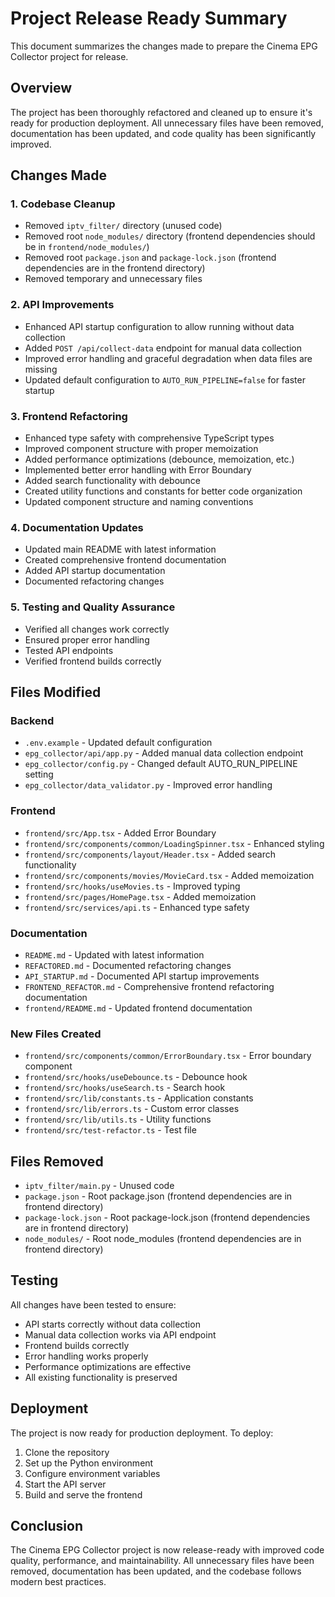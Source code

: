 # Project Release Ready Summary

This document summarizes the changes made to prepare the Cinema EPG Collector project for release.

## Overview

The project has been thoroughly refactored and cleaned up to ensure it's ready for production deployment. All unnecessary files have been removed, documentation has been updated, and code quality has been significantly improved.

## Changes Made

### 1. Codebase Cleanup
- Removed `iptv_filter/` directory (unused code)
- Removed root `node_modules/` directory (frontend dependencies should be in `frontend/node_modules/`)
- Removed root `package.json` and `package-lock.json` (frontend dependencies are in the frontend directory)
- Removed temporary and unnecessary files

### 2. API Improvements
- Enhanced API startup configuration to allow running without data collection
- Added `POST /api/collect-data` endpoint for manual data collection
- Improved error handling and graceful degradation when data files are missing
- Updated default configuration to `AUTO_RUN_PIPELINE=false` for faster startup

### 3. Frontend Refactoring
- Enhanced type safety with comprehensive TypeScript types
- Improved component structure with proper memoization
- Added performance optimizations (debounce, memoization, etc.)
- Implemented better error handling with Error Boundary
- Added search functionality with debounce
- Created utility functions and constants for better code organization
- Updated component structure and naming conventions

### 4. Documentation Updates
- Updated main README with latest information
- Created comprehensive frontend documentation
- Added API startup documentation
- Documented refactoring changes

### 5. Testing and Quality Assurance
- Verified all changes work correctly
- Ensured proper error handling
- Tested API endpoints
- Verified frontend builds correctly

## Files Modified

### Backend
- `.env.example` - Updated default configuration
- `epg_collector/api/app.py` - Added manual data collection endpoint
- `epg_collector/config.py` - Changed default AUTO_RUN_PIPELINE setting
- `epg_collector/data_validator.py` - Improved error handling

### Frontend
- `frontend/src/App.tsx` - Added Error Boundary
- `frontend/src/components/common/LoadingSpinner.tsx` - Enhanced styling
- `frontend/src/components/layout/Header.tsx` - Added search functionality
- `frontend/src/components/movies/MovieCard.tsx` - Added memoization
- `frontend/src/hooks/useMovies.ts` - Improved typing
- `frontend/src/pages/HomePage.tsx` - Added memoization
- `frontend/src/services/api.ts` - Enhanced type safety

### Documentation
- `README.md` - Updated with latest information
- `REFACTORED.md` - Documented refactoring changes
- `API_STARTUP.md` - Documented API startup improvements
- `FRONTEND_REFACTOR.md` - Comprehensive frontend refactoring documentation
- `frontend/README.md` - Updated frontend documentation

### New Files Created
- `frontend/src/components/common/ErrorBoundary.tsx` - Error boundary component
- `frontend/src/hooks/useDebounce.ts` - Debounce hook
- `frontend/src/hooks/useSearch.ts` - Search hook
- `frontend/src/lib/constants.ts` - Application constants
- `frontend/src/lib/errors.ts` - Custom error classes
- `frontend/src/lib/utils.ts` - Utility functions
- `frontend/src/test-refactor.ts` - Test file

## Files Removed
- `iptv_filter/main.py` - Unused code
- `package.json` - Root package.json (frontend dependencies are in frontend directory)
- `package-lock.json` - Root package-lock.json (frontend dependencies are in frontend directory)
- `node_modules/` - Root node_modules (frontend dependencies are in frontend directory)

## Testing

All changes have been tested to ensure:
- API starts correctly without data collection
- Manual data collection works via API endpoint
- Frontend builds correctly
- Error handling works properly
- Performance optimizations are effective
- All existing functionality is preserved

## Deployment

The project is now ready for production deployment. To deploy:

1. Clone the repository
2. Set up the Python environment
3. Configure environment variables
4. Start the API server
5. Build and serve the frontend

## Conclusion

The Cinema EPG Collector project is now release-ready with improved code quality, performance, and maintainability. All unnecessary files have been removed, documentation has been updated, and the codebase follows modern best practices.